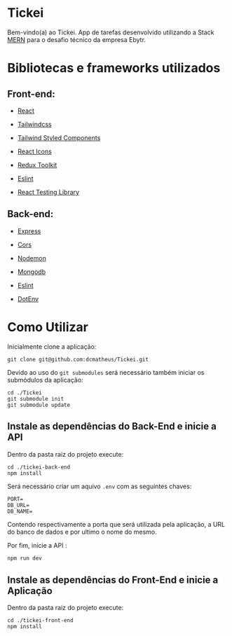 # Tickei

Bem-vindo(a) ao Tickei. App de tarefas desenvolvido utilizando a Stack [MERN](https://www.mongodb.com/mern-stack)  para o desafio técnico da empresa Ebytr.

# Bibliotecas e frameworks utilizados

## Front-end: 

- [React](https://pt-br.reactjs.org/) 
- [Tailwindcss](https://tailwindcss.com/docs/guides/create-react-app)

- [Tailwind Styled Components](https://www.npmjs.com/package/tailwind-styled-components)
- [React Icons](https://react-icons.github.io/react-icons/)
- [Redux Toolkit](https://redux-toolkit.js.org/)
- [Eslint](https://eslint.org/)
- [React Testing Library](https://testing-library.com/)

## Back-end:

- [Express](https://expressjs.com/pt-br/)

- [Cors](https://www.npmjs.com/package/cors)

- [Nodemon](https://www.npmjs.com/package/nodemon)
- [Mongodb](https://www.npmjs.com/package/mongodb)
- [Eslint](https://eslint.org/)
- [DotEnv](https://www.npmjs.com/package/dotenv)

# Como Utilizar

Inicialmente clone a aplicação:

```shell
git clone git@github.com:dcmatheus/Tickei.git
```

Devido ao uso do `git submodules` será necessário também iniciar os submódulos da aplicação:

```shell
cd ./Tickei
git submodule init
git submodule update
```

## Instale as dependências do Back-End e inicie a API

Dentro da pasta raiz do projeto execute:

```shell
cd ./tickei-back-end
npm install 
```

Será necessário criar um aquivo `.env` com as seguintes chaves:

```she
PORT=
DB_URL=
DB_NAME=
```

Contendo respectivamente a porta que será utilizada pela aplicação, a URL do banco de dados e por ultimo o nome do mesmo.

Por fim, inicie a API :

```sh
npm run dev
```

## Instale as dependências do Front-End e inicie a Aplicação

Dentro da pasta raiz do projeto execute:

```shell
cd ./tickei-front-end
npm install
```



